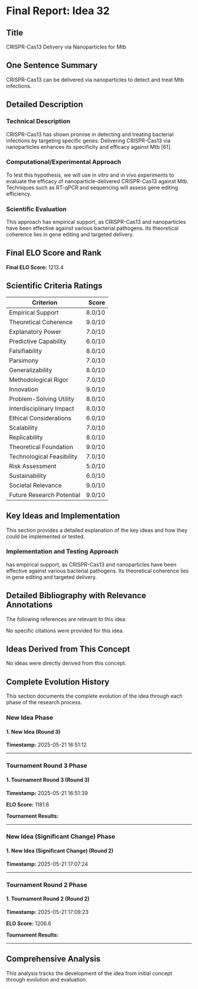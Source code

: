 # Final Report: Idea 32

## Title

CRISPR-Cas13 Delivery via Nanoparticles for Mtb

## One Sentence Summary

CRISPR-Cas13 can be delivered via nanoparticles to detect and treat Mtb infections.

## Detailed Description

### Technical Description

CRISPR-Cas13 has shown promise in detecting and treating bacterial infections by targeting specific genes. Delivering CRISPR-Cas13 via nanoparticles enhances its specificity and efficacy against Mtb [61].

### Computational/Experimental Approach

To test this hypothesis, we will use in vitro and in vivo experiments to evaluate the efficacy of nanoparticle-delivered CRISPR-Cas13 against Mtb. Techniques such as RT-qPCR and sequencing will assess gene editing efficiency.

### Scientific Evaluation

This approach has empirical support, as CRISPR-Cas13 and nanoparticles have been effective against various bacterial pathogens. Its theoretical coherence lies in gene editing and targeted delivery.


## Final ELO Score and Rank

**Final ELO Score:** 1213.4

## Scientific Criteria Ratings

| Criterion | Score |
|---|---:|
| Empirical Support | 8.0/10 |
| Theoretical Coherence | 9.0/10 |
| Explanatory Power | 7.0/10 |
| Predictive Capability | 6.0/10 |
| Falsifiability | 8.0/10 |
| Parsimony | 7.0/10 |
| Generalizability | 8.0/10 |
| Methodological Rigor | 7.0/10 |
| Innovation | 9.0/10 |
| Problem-Solving Utility | 8.0/10 |
| Interdisciplinary Impact | 8.0/10 |
| Ethical Considerations | 6.0/10 |
| Scalability | 7.0/10 |
| Replicability | 8.0/10 |
| Theoretical Foundation | 9.0/10 |
| Technological Feasibility | 7.0/10 |
| Risk Assessment | 5.0/10 |
| Sustainability | 6.0/10 |
| Societal Relevance | 9.0/10 |
| Future Research Potential | 9.0/10 |

## Key Ideas and Implementation

This section provides a detailed explanation of the key ideas and how they could be implemented or tested.

### Implementation and Testing Approach

has empirical support, as CRISPR-Cas13 and nanoparticles have been effective against various bacterial pathogens. Its theoretical coherence lies in gene editing and targeted delivery.


## Detailed Bibliography with Relevance Annotations

The following references are relevant to this idea:

No specific citations were provided for this idea.


## Ideas Derived from This Concept

No ideas were directly derived from this concept.

## Complete Evolution History

This section documents the complete evolution of the idea through each phase of the research process.

### New Idea Phase

#### 1. New Idea (Round 3)
**Timestamp:** 2025-05-21 16:51:12



---

### Tournament Round 3 Phase

#### 1. Tournament Round 3 (Round 3)
**Timestamp:** 2025-05-21 16:51:39

**ELO Score:** 1181.6

**Tournament Results:**



---

### New Idea (Significant Change) Phase

#### 1. New Idea (Significant Change) (Round 2)
**Timestamp:** 2025-05-21 17:07:24



---

### Tournament Round 2 Phase

#### 1. Tournament Round 2 (Round 2)
**Timestamp:** 2025-05-21 17:09:23

**ELO Score:** 1206.6

**Tournament Results:**



---

## Comprehensive Analysis

This analysis tracks the development of the idea from initial concept through evolution and evaluation.

